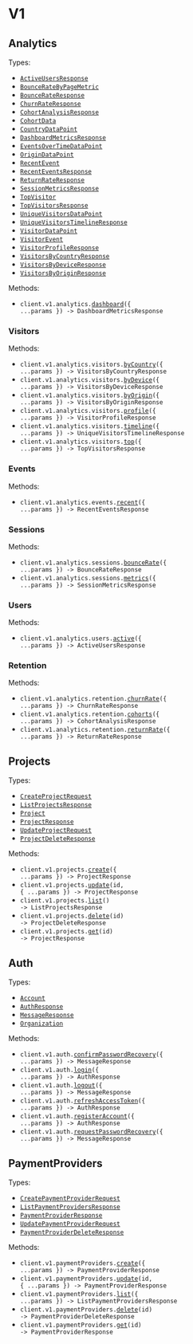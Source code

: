# V1

## Analytics

Types:

- <code><a href="./src/resources/v1/analytics/analytics.ts">ActiveUsersResponse</a></code>
- <code><a href="./src/resources/v1/analytics/analytics.ts">BounceRateByPageMetric</a></code>
- <code><a href="./src/resources/v1/analytics/analytics.ts">BounceRateResponse</a></code>
- <code><a href="./src/resources/v1/analytics/analytics.ts">ChurnRateResponse</a></code>
- <code><a href="./src/resources/v1/analytics/analytics.ts">CohortAnalysisResponse</a></code>
- <code><a href="./src/resources/v1/analytics/analytics.ts">CohortData</a></code>
- <code><a href="./src/resources/v1/analytics/analytics.ts">CountryDataPoint</a></code>
- <code><a href="./src/resources/v1/analytics/analytics.ts">DashboardMetricsResponse</a></code>
- <code><a href="./src/resources/v1/analytics/analytics.ts">EventsOverTimeDataPoint</a></code>
- <code><a href="./src/resources/v1/analytics/analytics.ts">OriginDataPoint</a></code>
- <code><a href="./src/resources/v1/analytics/analytics.ts">RecentEvent</a></code>
- <code><a href="./src/resources/v1/analytics/analytics.ts">RecentEventsResponse</a></code>
- <code><a href="./src/resources/v1/analytics/analytics.ts">ReturnRateResponse</a></code>
- <code><a href="./src/resources/v1/analytics/analytics.ts">SessionMetricsResponse</a></code>
- <code><a href="./src/resources/v1/analytics/analytics.ts">TopVisitor</a></code>
- <code><a href="./src/resources/v1/analytics/analytics.ts">TopVisitorsResponse</a></code>
- <code><a href="./src/resources/v1/analytics/analytics.ts">UniqueVisitorsDataPoint</a></code>
- <code><a href="./src/resources/v1/analytics/analytics.ts">UniqueVisitorsTimelineResponse</a></code>
- <code><a href="./src/resources/v1/analytics/analytics.ts">VisitorDataPoint</a></code>
- <code><a href="./src/resources/v1/analytics/analytics.ts">VisitorEvent</a></code>
- <code><a href="./src/resources/v1/analytics/analytics.ts">VisitorProfileResponse</a></code>
- <code><a href="./src/resources/v1/analytics/analytics.ts">VisitorsByCountryResponse</a></code>
- <code><a href="./src/resources/v1/analytics/analytics.ts">VisitorsByDeviceResponse</a></code>
- <code><a href="./src/resources/v1/analytics/analytics.ts">VisitorsByOriginResponse</a></code>

Methods:

- <code title="get /api/v1/analytics/dashboard">client.v1.analytics.<a href="./src/resources/v1/analytics/analytics.ts">dashboard</a>({ ...params }) -> DashboardMetricsResponse</code>

### Visitors

Methods:

- <code title="get /api/v1/analytics/visitors/country">client.v1.analytics.visitors.<a href="./src/resources/v1/analytics/visitors.ts">byCountry</a>({ ...params }) -> VisitorsByCountryResponse</code>
- <code title="get /api/v1/analytics/visitors/device">client.v1.analytics.visitors.<a href="./src/resources/v1/analytics/visitors.ts">byDevice</a>({ ...params }) -> VisitorsByDeviceResponse</code>
- <code title="get /api/v1/analytics/visitors/origin">client.v1.analytics.visitors.<a href="./src/resources/v1/analytics/visitors.ts">byOrigin</a>({ ...params }) -> VisitorsByOriginResponse</code>
- <code title="get /api/v1/analytics/visitors/profile">client.v1.analytics.visitors.<a href="./src/resources/v1/analytics/visitors.ts">profile</a>({ ...params }) -> VisitorProfileResponse</code>
- <code title="get /api/v1/analytics/visitors/timeline">client.v1.analytics.visitors.<a href="./src/resources/v1/analytics/visitors.ts">timeline</a>({ ...params }) -> UniqueVisitorsTimelineResponse</code>
- <code title="get /api/v1/analytics/visitors/top">client.v1.analytics.visitors.<a href="./src/resources/v1/analytics/visitors.ts">top</a>({ ...params }) -> TopVisitorsResponse</code>

### Events

Methods:

- <code title="get /api/v1/analytics/events/recent">client.v1.analytics.events.<a href="./src/resources/v1/analytics/events.ts">recent</a>({ ...params }) -> RecentEventsResponse</code>

### Sessions

Methods:

- <code title="get /api/v1/analytics/sessions/bounce-rate">client.v1.analytics.sessions.<a href="./src/resources/v1/analytics/sessions.ts">bounceRate</a>({ ...params }) -> BounceRateResponse</code>
- <code title="get /api/v1/analytics/sessions/metrics">client.v1.analytics.sessions.<a href="./src/resources/v1/analytics/sessions.ts">metrics</a>({ ...params }) -> SessionMetricsResponse</code>

### Users

Methods:

- <code title="get /api/v1/analytics/users/active">client.v1.analytics.users.<a href="./src/resources/v1/analytics/users.ts">active</a>({ ...params }) -> ActiveUsersResponse</code>

### Retention

Methods:

- <code title="get /api/v1/analytics/retention/churn-rate">client.v1.analytics.retention.<a href="./src/resources/v1/analytics/retention.ts">churnRate</a>({ ...params }) -> ChurnRateResponse</code>
- <code title="get /api/v1/analytics/retention/cohorts">client.v1.analytics.retention.<a href="./src/resources/v1/analytics/retention.ts">cohorts</a>({ ...params }) -> CohortAnalysisResponse</code>
- <code title="get /api/v1/analytics/retention/return-rate">client.v1.analytics.retention.<a href="./src/resources/v1/analytics/retention.ts">returnRate</a>({ ...params }) -> ReturnRateResponse</code>

## Projects

Types:

- <code><a href="./src/resources/v1/projects.ts">CreateProjectRequest</a></code>
- <code><a href="./src/resources/v1/projects.ts">ListProjectsResponse</a></code>
- <code><a href="./src/resources/v1/projects.ts">Project</a></code>
- <code><a href="./src/resources/v1/projects.ts">ProjectResponse</a></code>
- <code><a href="./src/resources/v1/projects.ts">UpdateProjectRequest</a></code>
- <code><a href="./src/resources/v1/projects.ts">ProjectDeleteResponse</a></code>

Methods:

- <code title="post /api/v1/projects">client.v1.projects.<a href="./src/resources/v1/projects.ts">create</a>({ ...params }) -> ProjectResponse</code>
- <code title="put /api/v1/projects/{id}">client.v1.projects.<a href="./src/resources/v1/projects.ts">update</a>(id, { ...params }) -> ProjectResponse</code>
- <code title="get /api/v1/projects/list">client.v1.projects.<a href="./src/resources/v1/projects.ts">list</a>() -> ListProjectsResponse</code>
- <code title="delete /api/v1/projects/{id}">client.v1.projects.<a href="./src/resources/v1/projects.ts">delete</a>(id) -> ProjectDeleteResponse</code>
- <code title="get /api/v1/projects/{id}">client.v1.projects.<a href="./src/resources/v1/projects.ts">get</a>(id) -> ProjectResponse</code>

## Auth

Types:

- <code><a href="./src/resources/v1/auth.ts">Account</a></code>
- <code><a href="./src/resources/v1/auth.ts">AuthResponse</a></code>
- <code><a href="./src/resources/v1/auth.ts">MessageResponse</a></code>
- <code><a href="./src/resources/v1/auth.ts">Organization</a></code>

Methods:

- <code title="post /api/v1/auth/recover-confirm">client.v1.auth.<a href="./src/resources/v1/auth.ts">confirmPasswordRecovery</a>({ ...params }) -> MessageResponse</code>
- <code title="post /api/v1/auth/login">client.v1.auth.<a href="./src/resources/v1/auth.ts">login</a>({ ...params }) -> AuthResponse</code>
- <code title="post /api/v1/auth/logout">client.v1.auth.<a href="./src/resources/v1/auth.ts">logout</a>({ ...params }) -> MessageResponse</code>
- <code title="post /api/v1/auth/refresh">client.v1.auth.<a href="./src/resources/v1/auth.ts">refreshAccessToken</a>({ ...params }) -> AuthResponse</code>
- <code title="post /api/v1/auth/register">client.v1.auth.<a href="./src/resources/v1/auth.ts">registerAccount</a>({ ...params }) -> AuthResponse</code>
- <code title="post /api/v1/auth/recover">client.v1.auth.<a href="./src/resources/v1/auth.ts">requestPasswordRecovery</a>({ ...params }) -> MessageResponse</code>

## PaymentProviders

Types:

- <code><a href="./src/resources/v1/payment-providers.ts">CreatePaymentProviderRequest</a></code>
- <code><a href="./src/resources/v1/payment-providers.ts">ListPaymentProvidersResponse</a></code>
- <code><a href="./src/resources/v1/payment-providers.ts">PaymentProviderResponse</a></code>
- <code><a href="./src/resources/v1/payment-providers.ts">UpdatePaymentProviderRequest</a></code>
- <code><a href="./src/resources/v1/payment-providers.ts">PaymentProviderDeleteResponse</a></code>

Methods:

- <code title="post /api/v1/payment-providers">client.v1.paymentProviders.<a href="./src/resources/v1/payment-providers.ts">create</a>({ ...params }) -> PaymentProviderResponse</code>
- <code title="put /api/v1/payment-providers/{id}">client.v1.paymentProviders.<a href="./src/resources/v1/payment-providers.ts">update</a>(id, { ...params }) -> PaymentProviderResponse</code>
- <code title="get /api/v1/payment-providers">client.v1.paymentProviders.<a href="./src/resources/v1/payment-providers.ts">list</a>({ ...params }) -> ListPaymentProvidersResponse</code>
- <code title="delete /api/v1/payment-providers/{id}">client.v1.paymentProviders.<a href="./src/resources/v1/payment-providers.ts">delete</a>(id) -> PaymentProviderDeleteResponse</code>
- <code title="get /api/v1/payment-providers/{id}">client.v1.paymentProviders.<a href="./src/resources/v1/payment-providers.ts">get</a>(id) -> PaymentProviderResponse</code>
